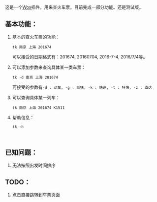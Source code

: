 这是一个[Wox](https://github.com/Wox-launcher/Wox)插件，用来查火车票。目前完成一部分功能。还是测试版。

## 基本功能：

1. 基本的查火车票的功能：

   `tk 南京 上海 201674`

   可以接受的日期格式有：201674, 20160704, 2016-7-4, 2016/7/4等。

2. 可以添加参数来查询具体某一类车票：

   `tk -d 南京 上海 201674`

   可接受的参数有`-d : 动车, -g : 高铁, -k : 快速, -t : 特快, -z : 直达`

3. 可以查询具体某一列车：

   `tk 南京 上海 201674 K1511 `

4. 帮助信息：

   `tk -h`

   ​


## 已知问题：

1. 无法按照出发时间排序




## TODO：

1. 点击直接跳转到车票页面